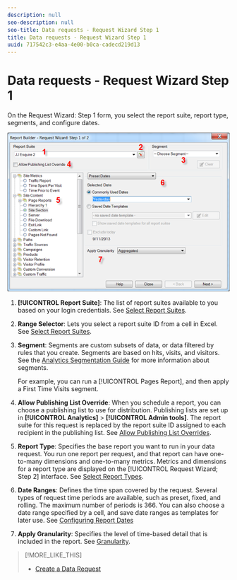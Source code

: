 ```yaml
---
description: null
seo-description: null
seo-title: Data requests - Request Wizard Step 1
title: Data requests - Request Wizard Step 1
uuid: 717542c3-e4aa-4e00-b0ca-cadecd219d13
---
```


# Data requests - Request Wizard Step 1

On the Request Wizard: Step 1 form, you select the report suite, report type, segments, and configure dates.

 ![](assets/rw1_overview.png)

1. **[!UICONTROL Report Suite]**: The list of report suites available to you based on your login credentials. See [Select Report Suites](/help/analyze/report-builder/data-requests/selecting-report-suites/t-select-report-suites.md). 

1. **Range Selector**: Lets you select a report suite ID from a cell in Excel. See [Select Report Suites](/help/analyze/report-builder/data-requests/selecting-report-suites/t-select-report-suites.md). 

1. **Segment**: Segments are custom subsets of data, or data filtered by rules that you create. Segments are based on hits, visits, and visitors. See the [Analytics Segmentation Guide](https://marketing.adobe.com/resources/help/en_US/analytics/segment/) for more information about segments.

   For example, you can run a [!UICONTROL Pages Report], and then apply a First Time Visits segment. 

1. **Allow Publishing List Override**: When you schedule a report, you can choose a publishing list to use for distribution. Publishing lists are set up in **[!UICONTROL Analytics]** > **[!UICONTROL Admin tools]**. The report suite for this request is replaced by the report suite ID assigned to each recipient in the publishing list. See [Allow Publishing List Overrides](/help/analyze/report-builder/data-requests/allow-publishing-list-overrides.md). 

1. **Report Type**: Specifies the base report you want to run in your data request. You run one report per request, and that report can have one-to-many dimensions and one-to-many metrics. Metrics and dimensions for a report type are displayed on the [!UICONTROL Request Wizard; Step 2] interface. See [Select Report Types](/help/analyze/report-builder/data-requests/c-report-types/select-report-types.md). 

1. **Date Ranges**: Defines the time span covered by the request. Several types of request time periods are available, such as preset, fixed, and rolling. The maximum number of periods is 366. You can also choose a date range specified by a cell, and save date ranges as templates for later use.  See [Configuring Report Dates](/help/analyze/report-builder/data-requests/configuring-report-dates/custom-calendar.md) 

1. **Apply Granularity**: Specifies the level of time-based detail that is included in the report. See [Granularity](/help/analyze/report-builder/data-requests/configuring-report-dates/granularity.md).

>[!MORE_LIKE_THIS]
>
>* [Create a Data Request](/help/analyze/report-builder/data-requests/t-create-a-data-request.md)
